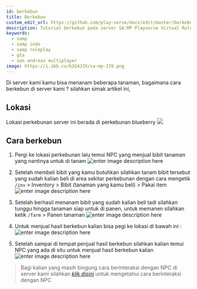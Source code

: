 ```yaml
---
id: berkebun
title: Berkebun
custom_edit_url: https://github.com/play-verse/docs/edit/master/berkebun.md
description: Tutorial berkebun pada server SA:MP Playverse Virtual Roleplay Indonesia
keywords:
  - samp
  - samp indo
  - samp roleplay
  - gta
  - san andreas multiplayer
image: https://i.ibb.co/b2G4JJX/sa-mp-170.png
---
```


Di server kami kamu bisa menanam beberapa tanaman, bagaimana cara berkebun di server kami ? silahkan simak artikel ini,
## Lokasi
Lokasi perkebunan server ini berada di perkebunan blueberry
![ 	](https://i.ibb.co/sPFXjTc/sa-mp-165.png)

## Cara berkebun

 1. Pergi ke lokasi perkebunan lalu temui NPC yang menjual bibit tanaman yang nantinya untuk di tanam
![enter image description here](https://i.ibb.co/c6vqWvr/sa-mp-166.png)
 
 2. Setelah membeli bibit yang kamu butuhkan silahkan tanam bibit tersebut yang sudah kalian beli di area sekitar perkebunan dengan cara mengetik `/inv` > Inventory > Bibit (tanaman yang kamu beli) > Pakai item
![enter image description here](https://i.ibb.co/th5QLnG/sa-mp-168.png)

 3. Setelah berhasil menanam bibit yang sudah kalian beli tadi silahkan tunggu hingga tanaman siap untuk di panen, untuk memanen silahkan ketik `/farm` > Panen tanaman
![enter image description here](https://i.ibb.co/b2G4JJX/sa-mp-170.png)

 4. Untuk menjual hasil berkebun kalian bisa pegi ke lokasi di bawah ini :
![enter image description here](https://i.ibb.co/RYdxtP0/sa-mp-172.png)

 
 5. Setelah sampai di tempat penjual hasil berkebun silahkan kalian temui NPC yang ada di situ untuk menjual hasil berkebun kalian
![enter image description here](https://i.ibb.co/VWNJB2f/sa-mp-173.png)

> Bagi kalian yang masih bingung cara berinteraksi dengan NPC di server kami silahkan *[klik disini](https://wiki.playverse.org/docs/berinteraksi-dengan-npc)* untuk mengetahui cara berinteraksi dengan NPC

